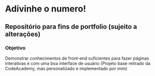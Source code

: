 # Adivinhe o numero!

## Repositório para fins de portfolio (sujeito a alterações)

### Objetivo

Demonstrar conhecimentos de front-end suficientes para fazer páginas interativas e com uma boa interface de usuário
(Projeto base retirado da CodeAcademy, mas personalizado e implementado por mim)